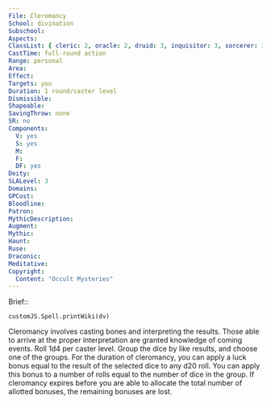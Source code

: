 ```yaml
---
File: Cleromancy
School: divination
Subschool: 
Aspects: 
ClassList: { cleric: 2, oracle: 2, druid: 3, inquisitor: 3, sorcerer: 3, wizard: 3 }
CastTime: full-round action
Range: personal
Area: 
Effect: 
Targets: you
Duration: 1 round/caster level
Dismissible: 
Shapeable: 
SavingThrow: none
SR: no
Components:
  V: yes
  S: yes
  M: 
  F: 
  DF: yes
Deity: 
SLALevel: 3
Domains: 
GPCost: 
Bloodline: 
Patron: 
MythicDescription: 
Augment: 
Mythic: 
Haunt: 
Ruse: 
Draconic: 
Meditative: 
Copyright:
  Content: "Occult Mysteries"
---
```

Brief:: 

```dataviewjs
customJS.Spell.printWiki(dv)
```

Cleromancy involves casting bones and interpreting the results. Those able to arrive at the proper interpretation are granted knowledge of coming events. Roll 1d4 per caster level. Group the dice by like results, and choose one of the groups. For the duration of cleromancy, you can apply a luck bonus equal to the result of the selected dice to any d20 roll.  You can apply this bonus to a number of rolls equal to the number of dice in the group. If cleromancy expires before you are able to allocate the total number of allotted bonuses, the remaining bonuses are lost.
